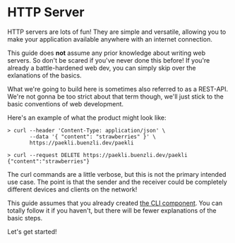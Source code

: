# HTTP Server

HTTP servers are lots of fun!
They are simple and versatile, allowing you to make your application available anywhere with an internet connection.

This guide does **not** assume any prior knowledge about writing web servers.
So don't be scared if you've never done this before!
If you're already a battle-hardened web dev, you can simply skip over the exlanations of the basics.

What we're going to build here is sometimes also referred to as a REST-API.
We're not gonna be too strict about that term though, we'll just stick to the basic conventions of web development.

Here's an example of what the product might look like:

```
> curl --header 'Content-Type: application/json' \
       --data '{ "content": "strawberries" }' \
       https://paekli.buenzli.dev/paekli

> curl --request DELETE https://paekli.buenzli.dev/paekli
{"content":"strawberries"}
```

The curl commands are a little verbose, but this is not the primary intended use case.
The point is that the sender and the receiver could be completely different devices and clients on the network!

This guide assumes that you already created [the CLI component](cli.md).
You can totally follow it if you haven't, but there will be fewer explanations of the basic steps.

Let's get started!
